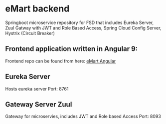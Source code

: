 # eMart backend

Springboot microservice repository for FSD that includes Eureka Server, Zuul Gatway with JWT and Role Based Access, Spring Cloud Config Server, Hystrix (Circuit Breaker) 

## Frontend application written in Angular 9:  

Frontend repo can be found from here: [eMart Angular](https://github.com/Fribyter/eMart-angular)

## Eureka Server

Hosts eureka server
Port: 8761  

## Gateway Server Zuul  

Gateway for microservies, includes JWT and Role based Access 
Port: 8093  